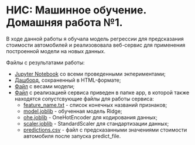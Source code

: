 # НИС: Машинное обучение. Домашняя работа №1.

В ходе данной работы я обучала модель регрессии для предсказания стоимости автомобилей и реализововала веб-сервис для применения построенной модели на новых данных. 

Файлы с результатами работы:
- [Jupyter Notebook](https://github.com/karinaaa-ed/ML_HW1_Base_Edigaryan/blob/main/%D0%95%D0%B4%D0%B8%D0%B3%D0%B0%D1%80%D1%8F%D0%BD__AI_HW1_Regression_with_inference_base_ipynb_.ipynb) со всеми проведенными экпериментами; 
- [Дашборд](https://github.com/karinaaa-ed/ML_HW1_Base_Edigaryan/blob/main/df_train_report.html), сохраненный в HTML-формате;
- [Файл](https://github.com/karinaaa-ed/ML_HW1_Base_Edigaryan/blob/main/model_weights.pkl) с весами модели;
- [Файл](https://github.com/karinaaa-ed/ML_HW1_Base_Edigaryan/blob/app/app.py) с реализацией сервиса приведен в папке app, в которой также находятся сопустсвующие файлы для работы сервиса:
  -  [feature_name.txt]([https://github.com/karinaaa-ed/ML_HW1_Base_Edigaryan/blob/app/feature_name.txt](https://github.com/karinaaa-ed/ML_HW1_Base_Edigaryan/blob/main/app/feature_names.txt))  - список конечных названий признаков;
  -  [model.joblib](https://github.com/karinaaa-ed/ML_HW1_Base_Edigaryan/blob/app/model.joblib)  - обученная модель Ridge;
  -  [ohe.joblib](https://github.com/karinaaa-ed/ML_HW1_Base_Edigaryan/blob/app/ohe.joblib) - OneHotEncoder для кодирования данных;
  -  [scaler.joblib](https://github.com/karinaaa-ed/ML_HW1_Base_Edigaryan/blob/app/scaler.joblib) - StandardScaler для стандартизации данных;
  -  [predictions.csv](https://github.com/karinaaa-ed/ML_HW1_Base_Edigaryan/blob/app/predictions.csv) - файл с предсказанными значениями стоимости автомобиля после запуска predict_file.
